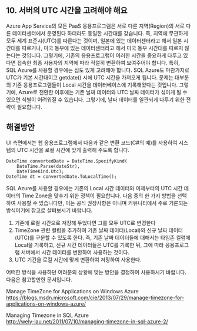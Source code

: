 ## 10. 서버의 UTC 시간을 고려해야 해요

Azure App Service의 모든 PaaS 응용프로그램은 서로 다른 지역(Region)의 서로 다른 데이터센터에서 운영된다 하더라도 동일한 시간대를 갖습니다. 즉, 지역에 무관하게 모두 세계 표준시(UTC)를 따른다는 것이며, 일본에 있는 데이터센터라고 해서 일본 시간대를 따르거나, 미국 동부에 있는 데이터센터라고 해서 미국 동부 시간대를 따르지 않는다는 것입니다. 그렇기에, 기존의 응용프로그램이 이러한 시간을 중요하게 다루고 있다면 접속한 최종 사용자의 지역에 따라 적절히 변환하여 보여주어야 합니다. 
특히, SQL Azure를 사용할 경우에는 심도 있게 고려해야 합니다. SQL Azure도 마찬가지로 UTC가 기본 시간대이고 getdate() 시에 UTC 시간을 가져오게 됩니다. 문제는 대부분의 기존 응용프로그램들이 Local 시간을 데이터베이스에 기록해왔다는 것입니다. 그렇기에, Azure로 전환한 이후에는 기존 날짜 데이터와 UTC 날짜 데이터가 섞이게 될 수 있으면 식별이 어려워질 수 있습니다. 그렇기에, 날짜 데이터를 일관되게 다루기 위한 전략이 필요합니다.

## 해결방안

UI 측면에서는 웹 응용프로그램에서 다음과 같은 변환 코드(C#의 예)를 사용하여 시스템의 UTC 시간을 로컬 시간에 맞게 출력해 주도록 합니다. 

```{cs}
DateTime convertedDate = DateTime.SpecifyKind(
    DateTime.Parse(dateStr),
    DateTimeKind.Utc);
DateTime dt = convertedDate.ToLocalTime();
```

SQL Azure를 사용할 경우에는 기존의 Local 시간 데이터와 이제부터의 UTC 시간 데이터의 Time Zone을 맞추기 위한 정책이 필요합니다. 다음 중의 한 가지 방법을 선택하여 사용할 수 있습니다만, 이는 공식 권장사항은 아니며 커뮤니티에서 주로 거론되는 방식이기에 참고로 살펴보시기 바랍니다.

1.	기존에 로컬 시간으로 저장해 두었다면 그를 모두 UTC로 변경한다
2.	TimeZone 관련 컬럼을 추가하여 기존 날짜 데이터(Local)와 신규 날짜 데이터(UTC)를 구분할 수 있도록 한다. 즉, 기존 날짜 데이터들에 대해서는 타임존 컬럼에 Local을 기록하고, 신규 시간 데이터들은 UTC를 기록한 뒤, 그에 따라 응용프로그램 서버에서 시간 데이터를 변환하여 사용하는 것이다.
3.	UTC 기간을 로컬 시간에 맞게 변환하여 저장하여 사용한다.

어떠한 방식을 사용하던 여러분의 상황에 맞는 방안을 결정하여 사용하시기 바랍니다. 다음은 참고할만한 문서입니다.

Manage TimeZone for Applications on Windows Azure      
https://blogs.msdn.microsoft.com/cie/2013/07/29/manage-timezone-for-applications-on-windows-azure/

Managing Timezone in SQL Azure  
http://wely-lau.net/2011/07/10/managing-timezone-in-sql-azure-2/ 
